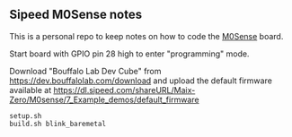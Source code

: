 ## Sipeed M0Sense notes

This is a personal repo to keep notes on how to code the [M0Sense](https://wiki.sipeed.com/hardware/en/maixzero/sense/maix_zero_sense.html) board.

Start board with GPIO pin 28 high to enter "programming" mode.

Download "Bouffalo Lab Dev Cube" from https://dev.bouffalolab.com/download and upload the default firmware available at https://dl.sipeed.com/shareURL/Maix-Zero/M0sense/7_Example_demos/default_firmware

```
setup.sh
build.sh blink_baremetal
```